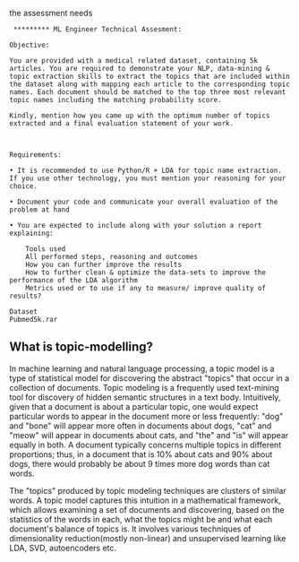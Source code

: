 the assessment needs
```
 ********* ML Engineer Technical Assesment:

Objective:

You are provided with a medical related dataset, containing 5k articles. You are required to demonstrate your NLP, data-mining & topic extraction skills to extract the topics that are included within the dataset along with mapping each article to the corresponding topic names. Each document should be matched to the top three most relevant topic names including the matching probability score.

Kindly, mention how you came up with the optimum number of topics extracted and a final evaluation statement of your work.

 

Requirements:

• It is recommended to use Python/R + LDA for topic name extraction. If you use other technology, you must mention your reasoning for your choice.

• Document your code and communicate your overall evaluation of the problem at hand

• You are expected to include along with your solution a report explaining:

    Tools used
    All performed steps, reasoning and outcomes
    How you can further improve the results
    How to further clean & optimize the data-sets to improve the performance of the LDA algorithm
    Metrics used or to use if any to measure/ improve quality of results?

Dataset 
Pubmed5k.rar
```
## What is topic-modelling?

In machine learning and natural language processing, a topic model is a type of statistical model for discovering the abstract "topics" that occur in a collection of documents. Topic modeling is a frequently used text-mining tool for discovery of hidden semantic structures in a text body. Intuitively, given that a document is about a particular topic, one would expect particular words to appear in the document more or less frequently: "dog" and "bone" will appear more often in documents about dogs, "cat" and "meow" will appear in documents about cats, and "the" and "is" will appear equally in both. A document typically concerns multiple topics in different proportions; thus, in a document that is 10% about cats and 90% about dogs, there would probably be about 9 times more dog words than cat words.

The "topics" produced by topic modeling techniques are clusters of similar words. A topic model captures this intuition in a mathematical framework, which allows examining a set of documents and discovering, based on the statistics of the words in each, what the topics might be and what each document's balance of topics is. It involves various techniques of dimensionality reduction(mostly non-linear) and unsupervised learning like LDA, SVD, autoencoders etc.

